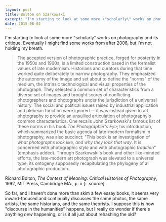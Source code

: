 ```yaml
---
layout: post
title: Bolton on Szarkowski
excerpt: "I'm starting to look at some more \"scholarly\" works on photography and its critique."
date: 2015-08-02
---
```


I'm starting to look at some more "scholarly" works on photography and its critique. Eventually I might find some works from after 2006, but I'm not holding my breath.


> The accepted version of photographic practice, forged for posterity in the 1950s and 1960s, is a limited construction based in the formalist values of late modernism. Historians and curators during that time worked quite deliberately to narrow photography. They emphasized the autonomy of the image and set about to define the "norms" of the medium, the intrinsic technological and visual properties of the photograph. They selected a common set of characteristics from a diverse set of images and brought scores of conflicting photographers and photographs under the jurisdiction of a universal history. The social and political issues raised by industrial application and plebeian function were ignored -- it was instead given to art photography to provide an unsullied articulation of photography's common characteristics. One recalls John Szarkowski's famous list of these norms in his book _The Photographer's Eye_; his introduction, which summarized the basic agenda of late-modern formalism in photography, was also succinct: "This book is an investigation of _what photographs look like, and why they look that way_. It is concerned with photographic _style_ and with photographic _tradition_" (emphasis added). Through Szarkowski's book and other like-minded efforts, the late-modern art photograph was elevated to a universal type, its ontogeny supposedly recapitulating the phylogeny of all photographic production.

Richard Bolton, _The Contest of Meaning: Critical Histories of Photography_, 1992, MIT Press, Cambridge MA., p. x
{: .source}


So far, and I haven't done more than skim a few essay books, it seems very inward-focused and continually discusses the same photos, the same artists, the same historians, and the same theorists. I suppose this is how "discourse in the humanities" happens, but I really do wonder if there's anything *new* happening, or is it all just about rehashing the old?
